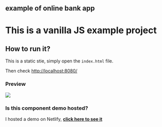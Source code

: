 ## example of online bank app

# This is a vanilla JS example project


## How to run it?
This is a static stie, simply open the `index.html` file.

Then check [http://localhost:8080/](http://localhost:8080/)


### Preview
![](preview-concept.png)


### Is this component demo hosted?

I hosted a demo on Netlify, **[click here to see it](https://modern-online-bank.netlify.app/)**

